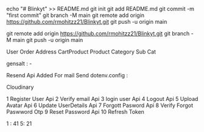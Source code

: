 echo "# Blinkyt" >> README.md
git init
git add README.md
git commit -m "first commit"
git branch -M main
git remote add origin https://github.com/rmohitzz21/Blinkyt.git
git push -u origin main


git remote add origin https://github.com/rmohitzz21/Blinkyt.git
git branch -M main
git push -u origin main



<!-- Tables -->

User
Order
Address
CartProduct
Product
Category
Sub Cat 

<!-- User.Controler -->
gensalt : - 


<!-- SendEmail.Js -->
Resend Api Added For mail Send
dotenv.config  : 

<!-- For Avatar -->

Cloudinary 


1 Register User Api
2 Verify email Api
3 login user Api
4 Logout Api
5 Upload Avatar Api
6 Update UserDetails Api
7 Forgott Pasword Api
8 Verify Forgot Paswword Otp
9 Reset Password Api
10 Refresh Token


1 : 41 
5: 21